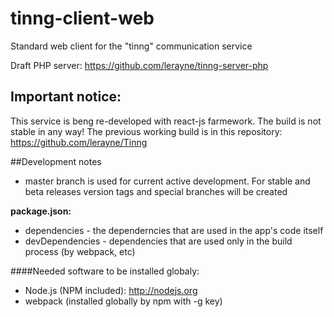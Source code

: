 tinng-client-web
================

Standard web client for the "tinng" communication service

Draft PHP server: https://github.com/lerayne/tinng-server-php

## Important notice:
This service is beng re-developed with react-js farmework. The build is not stable in any way!
The previous working build is in this repository: https://github.com/lerayne/Tinng

##Development notes

* master branch is used for current active development. For stable and beta releases version tags and special
 branches will be created
 
**package.json:**

* dependencies - the dependerncies that are used in the app's code itself
* devDependencies - dependencies that are used only in the build process (by webpack, etc)

####Needed software to be installed globaly:

* Node.js (NPM included): http://nodejs.org
* webpack (installed globally by npm with -g key)

